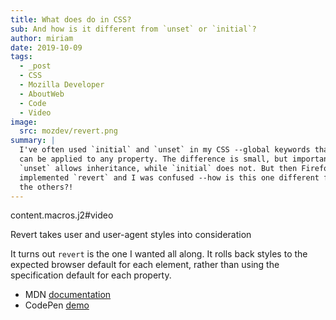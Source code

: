 ```yaml
---
title: What does do in CSS?
sub: And how is it different from `unset` or `initial`?
author: miriam
date: 2019-10-09
tags:
  - _post
  - CSS
  - Mozilla Developer
  - AboutWeb
  - Code
  - Video
image:
  src: mozdev/revert.png
summary: |
  I've often used `initial` and `unset` in my CSS --global keywords that
  can be applied to any property. The difference is small, but important:
  `unset` allows inheritance, while `initial` does not. But then Firefox
  implemented `revert` and I was confused --how is this one different from
  the others?!
---
```


content.macros.j2\#video

Revert takes user and user-agent styles into consideration

It turns out `revert` is the one I wanted all along. It rolls back
styles to the expected browser default for each element, rather than
using the specification default for each property.

-   MDN [documentation]
-   CodePen [demo]

  [documentation]: https://developer.mozilla.org/en-US/docs/Web/CSS/revert
  [demo]: https://codepen.io/mirisuzanne/pen/WVjNZP
